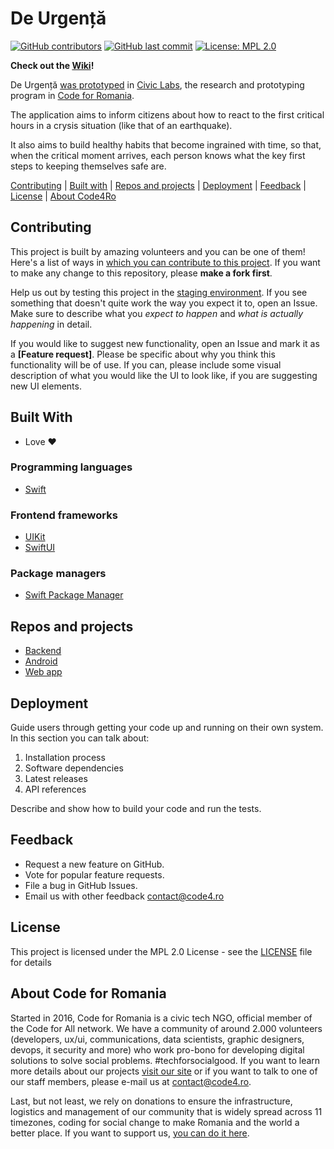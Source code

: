 # De Urgență

[![GitHub contributors](https://img.shields.io/github/contributors/code4romania/standard-repo-template.svg?style=for-the-badge)](https://github.com/code4romania/standard-repo-template/graphs/contributors) [![GitHub last commit](https://img.shields.io/github/last-commit/code4romania/standard-repo-template.svg?style=for-the-badge)](https://github.com/code4romania/standard-repo-template/commits/master) [![License: MPL 2.0](https://img.shields.io/badge/license-MPL%202.0-brightgreen.svg?style=for-the-badge)](https://opensource.org/licenses/MPL-2.0)

**Check out the [Wiki](https://github.com/code4romania/de-urgenta-backend/wiki)!**

De Urgență [was prototyped](https://code4.ro/ro/civic-labs) in [Civic Labs](https://civiclabs.ro/ro), the research and prototyping program in [Code for Romania](https://code4.ro/ro). 

The application aims to inform citizens about how to react to the first critical hours in a crysis situation (like that of an earthquake).

It also aims to build healthy habits that become ingrained with time, so that, when the critical moment arrives, each person knows what the key first steps to keeping themselves safe are.

[Contributing](#contributing) | [Built with](#built-with) | [Repos and projects](#repos-and-projects) | [Deployment](#deployment) | [Feedback](#feedback) | [License](#license) | [About Code4Ro](#about-code-for-romania)

## Contributing

This project is built by amazing volunteers and you can be one of them! Here's a list of ways in [which you can contribute to this project](https://github.com/code4romania/.github/blob/master/CONTRIBUTING.md). If you want to make any change to this repository, please **make a fork first**.

Help us out by testing this project in the [staging environment](INSERT_LINK_HERE). If you see something that doesn't quite work the way you expect it to, open an Issue. Make sure to describe what you _expect to happen_ and _what is actually happening_ in detail.

If you would like to suggest new functionality, open an Issue and mark it as a __[Feature request]__. Please be specific about why you think this functionality will be of use. If you can, please include some visual description of what you would like the UI to look like, if you are suggesting new UI elements. 

## Built With

- Love ❤️

### Programming languages

- [Swift](https://developer.apple.com/swift/)

### Frontend frameworks

- [UIKit](https://developer.apple.com/documentation/uikit)
- [SwiftUI](https://developer.apple.com/xcode/swiftui/)

### Package managers

- [Swift Package Manager](https://swift.org/package-manager/)

## Repos and projects

- [Backend](https://github.com/code4romania/de-urgenta-backend)
- [Android](https://github.com/code4romania/de-urgenta-android)
- [Web app](https://github.com/code4romania/de-urgenta-client)


## Deployment

Guide users through getting your code up and running on their own system. In this section you can talk about:
1. Installation process
2. Software dependencies
3. Latest releases
4. API references

Describe and show how to build your code and run the tests.

## Feedback

* Request a new feature on GitHub.
* Vote for popular feature requests.
* File a bug in GitHub Issues.
* Email us with other feedback contact@code4.ro

## License

This project is licensed under the MPL 2.0 License - see the [LICENSE](LICENSE) file for details

## About Code for Romania

Started in 2016, Code for Romania is a civic tech NGO, official member of the Code for All network. We have a community of around 2.000 volunteers (developers, ux/ui, communications, data scientists, graphic designers, devops, it security and more) who work pro-bono for developing digital solutions to solve social problems. #techforsocialgood. If you want to learn more details about our projects [visit our site](https://www.code4.ro/en/) or if you want to talk to one of our staff members, please e-mail us at contact@code4.ro.

Last, but not least, we rely on donations to ensure the infrastructure, logistics and management of our community that is widely spread across 11 timezones, coding for social change to make Romania and the world a better place. If you want to support us, [you can do it here](https://code4.ro/en/donate/).
